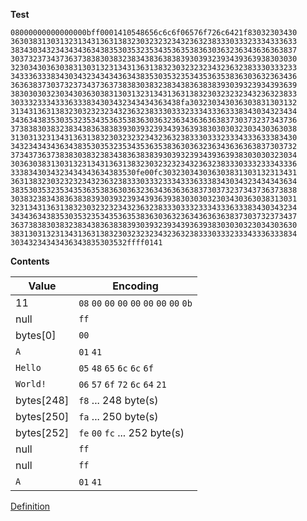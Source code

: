 **Test**
```
08000000000000000bff0001410548656c6c6f06576f726c6421f83032303430
3630383130313231343136313832303232323432363238333033323334333633
3834303432343434363438353035323534353635383630363236343636363837
3037323734373637383830383238343836383839303932393439363938303030
3230343036303831303132313431363138323032323234323632383330333233
3433363338343034323434343634383530353235343536353836303632363436
3636383730373237343736373838303832383438363838393039323934393639
3830303032303430363038313031323134313631383230323232343236323833
30333233343336333834303432343434363438fa303230343036303831303132
3134313631383230323232343236323833303332333433363338343034323434
3436343835303532353435363538363036323634363636383730373237343736
3738383038323834383638383930393239343936393830303032303430363038
3130313231343136313832303232323432363238333033323334333633383430
3432343434363438353035323534353635383630363236343636363837303732
3734373637383830383238343836383839303932393439363938303030323034
3036303831303132313431363138323032323234323632383330333233343336
3338343034323434343634383530fe00fc303230343036303831303132313431
3631383230323232343236323833303332333433363338343034323434343634
3835303532353435363538363036323634363636383730373237343736373838
3038323834383638383930393239343936393830303032303430363038313031
3231343136313832303232323432363238333033323334333633383430343234
3434363438353035323534353635383630363236343636363837303732373437
3637383830383238343836383839303932393439363938303030323034303630
3831303132313431363138323032323234323632383330333233343336333834
30343234343436343835303532ffff0141
```
**Contents**

| Value | Encoding |
| ------| -------- |
| 11 | `08` `00` `00` `00` `00` `00` `00` `00` `0b` |
| null | `ff` |
| bytes[0] | `00` |
| `A` | `01`  `41` |
| `Hello` | `05`  `48` `65`  `6c` `6c` `6f` |
| `World!` |  `06` `57` `6f` `72` `6c` `64` `21` |
| bytes[248] | `f8` ... 248 byte(s) |
| bytes[250] | `fa` ... 250 byte(s) |
| bytes[252] | `fe` `00` `fc` ... 252 byte(s) |
| null | `ff` |
| null | `ff` |
| `A` | `01`  `41` |

[Definition](https://github.com/jesusjorge/s13n/wiki/2.2)

